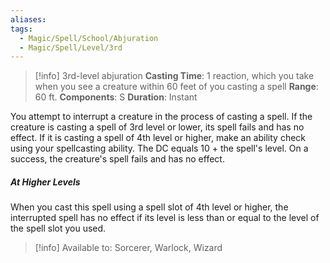 ```yaml
---
aliases: 
tags:
  - Magic/Spell/School/Abjuration
  - Magic/Spell/Level/3rd
---
```

>[!info]
>3rd-level abjuration
>**Casting Time**: 1 reaction, which you take when you see a creature within 60 feet of you casting a spell
>**Range**: 60 ft.
>**Components**: S
>**Duration**: Instant

You attempt to interrupt a creature in the process of casting a spell. If the creature is casting a spell of 3rd level or lower, its spell fails and has no effect. If it is casting a spell of 4th level or higher, make an ability check using your spellcasting ability. The DC equals 10 + the spell's level. On a success, the creature's spell fails and has no effect.
##### At Higher Levels
When you cast this spell using a spell slot of 4th level or higher, the interrupted spell has no effect if its level is less than or equal to the level of the spell slot you used.

>[!info] Available to:
>Sorcerer, Warlock, Wizard